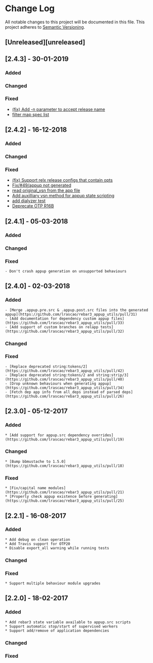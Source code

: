# Change Log
All notable changes to this project will be documented in this file.
This project adheres to [Semantic Versioning](http://semver.org/).

## [Unreleased][unreleased]

## [2.4.3] - 30-01-2019
### Added
### Changed
### Fixed
- [(fix) Add -n parameter to accept release name](https://github.com/lrascao/rebar3_appup_utils/pull/58)
- [filter map spec list](https://github.com/lrascao/rebar3_appup_utils/pull/56)

## [2.4.2] - 16-12-2018
### Added
### Changed
### Fixed
- [(fix) Support relx release configs that contain opts](https://github.com/lrascao/rebar3_appup_utils/pull/53)
- [Fix/#49/appup not generated](https://github.com/lrascao/rebar3_appup_utils/pull/52)
- [read original_vsn from the app file](https://github.com/lrascao/rebar3_appup_utils/pull/36)
- [Add auxilliary vsn method for appup state scripting](https://github.com/lrascao/rebar3_appup_utils/pull/50)
- [add dialyzer test](https://github.com/lrascao/rebar3_appup_utils/pull/48)
- [Deprecate OTP R16B](https://github.com/lrascao/rebar3_appup_utils/pull/46)

## [2.4.1] - 05-03-2018
### Added
### Changed
### Fixed
    - Don't crash appup generation on unsupported behaviours

## [2.4.0] - 02-03-2018
### Added
    - [Merge .appup.pre.src & .appup.post.src files into the generated appup](https://github.com/lrascao/rebar3_appup_utils/pull/31)
    - [Add documentation for dependency custom appup files](https://github.com/lrascao/rebar3_appup_utils/pull/33)
    - [Add support of custom branches on relapp tests](https://github.com/lrascao/rebar3_appup_utils/pull/32)
### Changed
### Fixed
    - [Replace deprecated string:tokens/2](https://github.com/lrascao/rebar3_appup_utils/pull/42)
    - [Replace deprecated string:tokens/2 and string:strip/3](https://github.com/lrascao/rebar3_appup_utils/pull/40)
    - [Drop unknown behaviours when generating appup](https://github.com/lrascao/rebar3_appup_utils/pull/34)
    - [Fetch dep app info from all_deps instead of parsed deps](https://github.com/lrascao/rebar3_appup_utils/pull/26)

## [2.3.0] - 05-12-2017
### Added
    * [Add support for appup.src dependency overrides](https://github.com/lrascao/rebar3_appup_utils/pull/19)
### Changed
    * [Bump bbmustache to 1.5.0](https://github.com/lrascao/rebar3_appup_utils/pull/18)
### Fixed
    * [Fix/capital name modules](https://github.com/lrascao/rebar3_appup_utils/pull/21)
    * [Properly check appup existence before generating](https://github.com/lrascao/rebar3_appup_utils/pull/25)

## [2.2.1] - 16-08-2017
### Added
    * Add debug on clean operation
    * Add Travis support for OTP20
    * Disable export_all warning while running tests
### Changed
### Fixed
    * Support multiple behaviour module upgrades

## [2.2.0] - 18-02-2017
### Added
    * Add rebar3 state variable available to appup.src scripts
    * Support automatic stop/start of supervised workers
    * Support add/remove of application dependencies
### Changed
### Fixed
